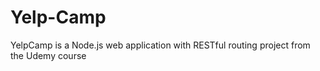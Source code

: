 # Yelp-Camp
YelpCamp is a Node.js web application with RESTful routing project from the Udemy course
